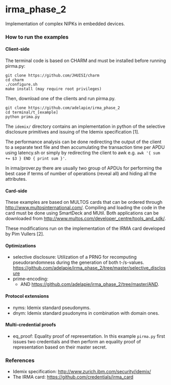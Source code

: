 irma_phase_2
============

Implementation of complex NIPKs in embedded devices.

### How to run the examples

#### Client-side

The terminal code is based on CHARM and must be installed before running
pirma.py:

```
git clone https://github.com/JHUISI/charm
cd charm
./configure.sh
make install (may require root privileges)
```

Then, download one of the clients and run pirma.py.

```
git clone https://github.com/adelapie/irma_phase_2
cd terminal/t_[example]
python prima.py
```

The ```idemix/``` directory contains an implementation in python of the selective
disclosure primitives and issuing of the Idemix specification [1].

The performance analysis can be done redirecting the output of the client to
a separate text file and then accumulating the transaction time per APDU using 
latency.sh or simply by redirecting the client to awk e.g. ```awk '{ sum += $3 } END { print sum }'```.

In irma/prover.py there are usually two group of APDUs for performing
the best case if terms of number of operations (reveal all) and hiding all
the attributes.

#### Card-side

These examples are based on MULTOS cards that can be ordered
through http://www.multosinternational.com/. Compiling and loading the code 
in the card must be done using SmartDeck and MUtil. Both applications can be 
downloaded from http://www.multos.com/developer_centre/tools_and_sdk/.

These modifications run on the implementation of the IRMA card developed by Pim Vullers [2].

#### Optimizations

- selective disclosure: Utilization of a PRNG for recomputing
pseudorandomness during the generation of both t-/s-values.
https://github.com/adelapie/irma_phase_2/tree/master/selective_disclosure
- prime-encoding:
	* AND https://github.com/adelapie/irma_phase_2/tree/master/AND.

#### Protocol extensions

- nyms: Idemix standard pseudonyms.
- dnym: Idemix standard psudonyms in combination with domain ones.

#### Multi-credential proofs

- eq_proof: Equality proof of representation. In this example ```pirma.py``` first issues two
credentials and then perform an equality proof of representation based on their master secret.

### References

- Idemix specification: http://www.zurich.ibm.com/security/idemix/
- The IRMA card: https://github.com/credentials/irma_card

